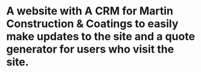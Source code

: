 # A website with A CRM for Martin Construction & Coatings to easily make updates to the site and a quote generator for users who visit the site.
